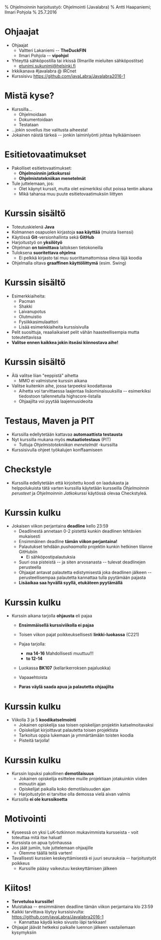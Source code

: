 % Ohjelmoinnin harjoitustyö: Ohjelmointi (Javalabra)
% Antti Haapaniemi; Ilmari Pohjola
% 25.7.2016

# Ohjaajat

- Ohjaajat
    - Valtteri Lakaniemi -- **TheDuckFIN**
    - Ilmari Pohjola -- **vipohjol**
- Yhteyttä sähköpostilla tai irkissä (Ilmarille mieluiten sähköpostitse)
    - etunimi.sukunimi@helsinki.fi 
- Irkkikanava #javalabra @ IRCnet
- Kurssisivu https://github.com/javaLabra/Javalabra2016-1

# Mistä kyse?

- Kurssilla...
    - Ohjelmoidaan
    - Dokumentoidaan
    - Testataan
- ...jokin sovellus itse valitusta aiheesta!
- Jokainen näistä tärkeä -- jonkin laiminlyönti johtaa hylkäämiseen

# Esitietovaatimukset

- Pakolliset esitietovaatimukset:
    - **Ohjelmoinnin jatkokurssi**
    - **Ohjelmistotekniikan menetelmät**
- Tule juttelemaan, jos:
    - Olet käynyt kurssit, mutta olet esimerkiksi ollut poissa tentin aikana
    - Mikä tahansa muu puute esitietovaatimuksiin liittyen

# Kurssin sisältö

- Toteutuskielenä **Java**
- Kolmannen osapuolen kirjastoja **saa käyttää** (muista lisenssi)
- Käytössä **Git**-versionhallinta sekä **GitHub**
- Harjoitustyö on **yksilötyö**
- Ohjelman **on toimittava** laitoksen tietokoneilla
- Tuloksena **suoritettava ohjelma**
    - Ei pelkkä kirjasto tai muu suorittamattomissa oleva läjä koodia
- Ohjelmalla oltava **graaffinen käyttöliittymä** (esim. Swing)

# Kurssin sisältö

- Esimerkkiaiheita:
    - Pacman
    - Shakki
    - Laivanupotus
    - Olutmuistio
    - Fysiikkasimulaattori
    - Lisää esimerkkiaiheita kurssisivulla
- Pelit suosittuja, reaaliaikaiset pelit vähän haasteellisempia mutta toteutettavissa
- **Valitse ennen kaikkea jokin itseäsi kiinnostava aihe!**

# Kurssin sisältö

- Älä valitse liian "eeppistä" aihetta
    - MMO ei valmistune kurssin aikana
- Valitse kuitenkin aihe, jossa tarpeeksi koodattavaa
    - Aihetta voi tarvittaessa laajentaa lisäominaisuuksilla -- esimerkiksi tiedostoon tallennetulla highscore-listalla
    - Ohjaajilta voi pyytää laajennusideoita

# Testaus, Maven ja PIT

- Kurssilla edellytetään kattavaa **automaattista testausta**
- Nyt kurssilla mukana myös **mutaatiotestaus** (PIT)
    - Tuttuja *Ohjelmistotekniikan menetelmät* -kurssilta
- Kurssisivulla ohjeet työkalujen konffaamiseen

# Checkstyle

- Kurssilla edellytetään että kirjoitettu koodi on laadukasta ja helppolukuista tätä varten kurssilla käytetään kursseilla *Ohjelmoinnin perusteet* ja *Ohjelmoinnin Jatkokurssi* käytössä olevaa Checkstyleä.

# Kurssin kulku

- Jokaisen viikon perjantaina **deadline** kello 23:59
    - Deadlinestä annetaan 0-2 pistettä kunkin deadlinen tehtävien mukaisesti
    - Ensimmäinen deadline **tämän viikon perjantaina!**
    - Palautukset tehdään *pushaamalla* projektin kunkin hetkinen tilanne GitHubiin
        - Ei sähköpostipalautuksia
    - Suuri osa pisteistä -- ja siten arvosanasta -- tulevat deadlinejen perusteella
    - Ohjaajat antavat palautetta edistymisestä joka deadlinen jälkeen -- perusteellisempaa palautetta kannattaa tulla pyytämään pajasta
    - **Lisäaikaa saa hyvällä syyllä, etukäteen pyytämällä**

# Kurssin kulku

- Kurssin aikana tarjolla **ohjausta** eli pajaa
    - **Ensimmäisellä kurssiviikolla ei pajaa**
    - Toisen viikon pajat poikkeuksellisesti **linkki-luokassa** (C221)
    - Pajaa tarjolla:
    	- **ma 14-16** Mahdollisesti muuttuu!!!
    	- **to 12-14**
    - Luokassa **BK107** (kellarikerroksen pajaluokka)
        
    - Vapaaehtoista
    - **Paras väylä saada apua ja palautetta ohjaajilta**

# Kurssin kulku

- Viikolla 3 ja 5 **koodikatselmointi**
    - Jokainen opiskelija saa toisen opiskelijan projektin katselmoitavaksi
    - Opiskelijat kirjoittavat palautetta toisen projektista
    - Tarkoitus oppia lukemaan ja ymmärtämään toisten koodia
    - Pisteitä tarjolla!

# Kurssin kulku

- Kurssin lopuksi pakollinen **demotilaisuus**
    - Jokainen opiskelija esittelee muille projektiaan jotakuinkin viiden minuutin ajan
    - Opiskelijat paikalla koko demotilaisuuden ajan
    - Harjoitustyön ei tarvitse olla demossa vielä aivan valmis
- Kurssilla **ei ole kurssikoetta**

# Motivointi

- Kyseessä on yksi LuK-tutkinnon mukavimmista kursseista - voit toteuttaa mitä itse haluat!
- Kurssista on apua työnhaussa
- Jos jäät jumiin, tule juttelemaan ohjaajille
    - Olemme täällä teitä varten!
- Tavallisesti kurssien keskeyttämisestä ei juuri seurauksia -- harjoitustyöt poikkeus
    - Kurssille pääsy vaikeutuu keskeyttämisen jälkeen

# Kiitos!

- **Tervetuloa kurssille!**
- Muistakaa -- ensimmäinen deadline tämän viikon perjantaina klo 23:59
- Kaikki tarvittava löytyy kurssisivulta: https://github.com/javaLabra/Javalabra2016-1
    - Kannattaa käydä koko sivusto läpi tarkkaan!
- Ohjaajat jäävät hetkeksi paikalle luennon jälkeen vastailemaan kysymyksiin 

